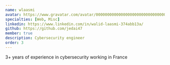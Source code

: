```yaml
---
name: wlaasmi
avatar: https://www.gravatar.com/avatar/00000000000000000000000000000004?d=identicon&s=256
specialties: [Web, Misc]
linkedin: https://www.linkedin.com/in/walid-laasmi-374abb13a/
github: https://github.com/jedai47
member: true
description: Cybersecurity engineer
order: 3
---
```


3+ years of experience in cybersecurity working in France